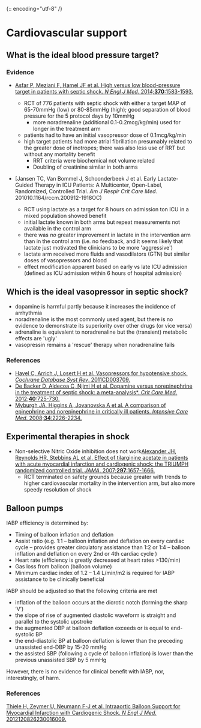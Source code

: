 {:: encoding="utf-8" /}

# Cardiovascular support

## What is the ideal blood pressure target?

### Evidence

- [Asfar P, Meziani F, Hamel JF et al. High versus low blood-pressure target in patients with septic shock. *N Engl J Med*. 2014;**370**:1583-1593.](http://dx.doi.org/10.1056/NEJMoa1312173)
    - RCT of 776 patients with septic shock with either a target MAP of  65-70mmHg (low) or 80-85mmHg (high); good separation of blood pressure for the 5 protocol days by 10mmHg
        + more noradrenaline (additional 0.1-0.2mcg/kg/min) used for longer in the treatment arm
    - patients had to have an initial vasopressor dose of 0.1mcg/kg/min
    - high target patients had more atrial fibrillation presumably related to the greater dose of inotropes; there was also less use of RRT but without any mortality benefit
        + RRT criteria were biochemical not volume related 
        + Doubling of creatinine similar in both arms

- [Jansen TC, Van Bommel J, Schoonderbeek J et al. Early Lactate-Guided Therapy in ICU Patients: A Multicenter, Open-Label, Randomized, Controlled Trial. *Am J Respir Crit Care Med*. 201010.1164/rccm.200912-1918OC)
    - RCT using lactate as a target for 8 hours on admission ton ICU in a mixed population showed benefit
    - initial lactate known in both arms but repeat measurements not available in the control arm
    - there was _no_ greater improvement in lactate in the intervention arm than in the control arm (i.e. no feedback, and it seems likely that lactate just motivated the clinicians to be more 'aggressive')
    - lactate arm received more fluids and vasodilators (GTN) but similar doses of vasopressors and blood
    - effect modification apparent based on early vs late ICU admission (defined as ICU admission within 6 hours of hospital admission)


## Which is the ideal vasopressor in septic shock?


- dopamine is harmful partly because it increases the incidence of arrhythmia
- noradrenaline is the most commonly used agent, but there is no evidence to demonstrate its superiority over other drugs (or vice versa)
- adrenaline is equivalent to noradrenaline but the (transient) metabolic effects are 'ugly'
- vasopressin remains a 'rescue' therapy when noradrenaline fails

### References

- [Havel C, Arrich J, Losert H et al. Vasopressors for hypotensive shock. *Cochrane Database Syst Rev*. 2011CD003709.](http://dx.doi.org/10.1002/14651858.CD003709.pub3)
- [De Backer D, Aldecoa C, Njimi H et al. Dopamine versus norepinephrine in the treatment of septic shock: a meta-analysis*. *Crit Care Med*. 2012;**40**:725-730.](http://dx.doi.org/10.1097/CCM.0b013e31823778ee)
- [Myburgh JA, Higgins A, Jovanovska A et al. A comparison of epinephrine and norepinephrine in critically ill patients. *Intensive Care Med*. 2008;**34**:2226-2234.](http://dx.doi.org/10.1007/s00134-008-1219-0)

## Experimental therapies in shock

- Non-selective Nitric Oxide inhibition does not work[Alexander JH, Reynolds HR, Stebbins AL et al. Effect of tilarginine acetate in patients with acute myocardial infarction and cardiogenic shock: the TRIUMPH randomized controlled trial. *JAMA*. 2007;**297**:1657-1666.](http://dx.doi.org/10.1001/jama.297.15.joc70035)
    + RCT terminated on safety grounds because greater with trends to higher cardiovascular mortality in the intervention arm, but also more speedy resolution of shock




## Balloon pumps

IABP efficiency is determined by:

- Timing of balloon inflation and deflation
- Assist ratio (e.g. 1:1 – balloon inflation and deflation on every cardiac cycle – provides greater circulatory assistance than 1:2 or 1:4 – balloon inflation and deflation on every 2nd or 4th cardiac cycle )
- Heart rate (efficiency is greatly decreased at heart rates >130/min)
- Gas loss from balloon (balloon volume)
- Minimum cardiac index of 1.2 – 1.4 L/min/m2 is required for IABP assistance to be clinically beneficial


IABP should be adjusted so that the following criteria are met

- inflation of the balloon occurs at the dicrotic notch (forming the sharp ‘V’)
- the slope of rise of augmented diastolic waveform is straight and parallel to the systolic upstroke
- the augmented DBP at balloon deflation exceeds or is equal to end-systolic BP
- the end-diastolic BP at balloon deflation is lower than the preceding unassisted end-DBP by 15-20 mmHg
- the assisted SBP (following a cycle of balloon inflation) is lower than the previous unassisted SBP by 5 mmHg


However, there is no evidence for clinical benefit with IABP, nor, interestingly, of harm.

### References

[Thiele H, Zeymer U, Neumann F-J et al. Intraaortic Balloon Support for Myocardial Infarction with Cardiogenic Shock. *N Engl J Med*. 2012120826230016009.](http://dx.doi.org/10.1056/NEJMoa1208410)
